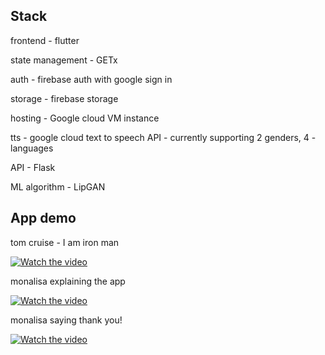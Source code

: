 **Stack**
------------------------------------------------------------------------------------------------------------
frontend - flutter

state management - GETx

auth - firebase auth with google sign in

storage - firebase storage

hosting - Google cloud VM instance

tts - google cloud text to speech API - currently supporting 2 genders, 4 -languages

API - Flask

ML algorithm - LipGAN

**App demo**
-------------------------------------------------------------------------------------------------------------
tom cruise - I am iron man

[![Watch the video](https://img.youtube.com/vi/iMTao0Wq4eQ/maxresdefault.jpg)](https://youtu.be/iMTao0Wq4eQ)

monalisa explaining the app

[![Watch the video](https://img.youtube.com/vi/OYG84zlZ1TU/maxresdefault.jpg)](https://youtu.be/OYG84zlZ1TU)

monalisa saying thank you!

[![Watch the video](https://img.youtube.com/vi/T4Zbggu2jFg/maxresdefault.jpg)](https://youtu.be/T4Zbggu2jFg)
